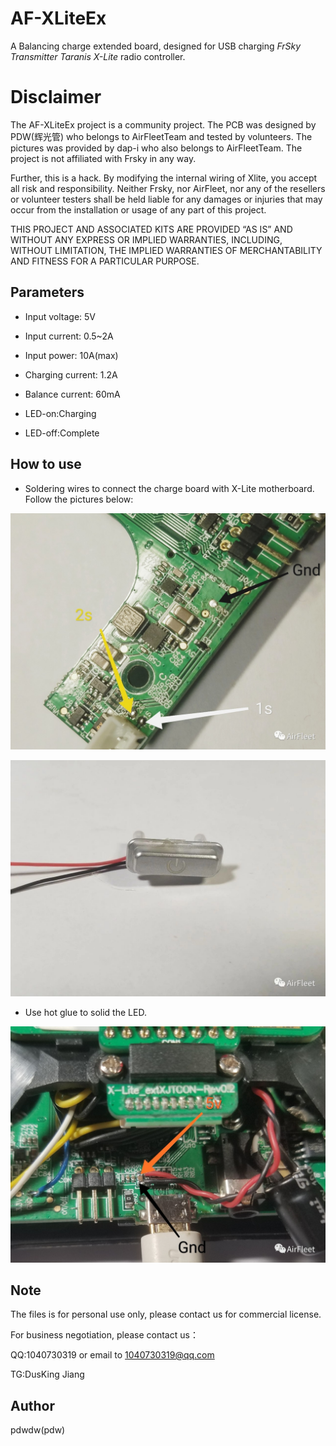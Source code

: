 # AF-XLiteEx
A Balancing charge extended board, designed for USB charging _FrSky Transmitter Taranis X-Lite_ radio controller.

# Disclaimer
The AF-XLiteEx project is a community project. The PCB was designed by PDW(辉光管) who belongs to AirFleetTeam and tested by volunteers. The pictures was provided by dap-i who also belongs to AirFleetTeam. The project is not affiliated with Frsky in any way.

Further, this is a hack. By modifying the internal wiring of Xlite, you accept all risk and responsibility. Neither Frsky, nor AirFleet, nor any of the resellers or volunteer testers shall be held liable for any damages or injuries that may occur from the installation or usage of any part of this project.

THIS PROJECT AND ASSOCIATED KITS ARE PROVIDED “AS IS” AND WITHOUT ANY EXPRESS OR IMPLIED WARRANTIES, INCLUDING, WITHOUT LIMITATION, THE IMPLIED WARRANTIES OF MERCHANTABILITY AND FITNESS FOR A PARTICULAR PURPOSE.


## Parameters
*  Input voltage: 5V
*  Input current: 0.5~2A
*  Input power: 10A(max)
*  Charging current: 1.2A
*  Balance current: 60mA

*  LED-on:Charging
*  LED-off:Complete

## How to use
*  Soldering wires to connect the charge board with X-Lite motherboard. Follow the pictures below:

![battery](photo/battery.jpg?raw=true "battery")

![LED](photo/LED.jpg?raw=true "LED")

*  Use hot glue to solid the LED.

![power-in](photo/power-in.jpg?raw=true "power-in")

## Note
The files is for personal use only,  please contact us for commercial license.

For business negotiation, please contact us：

QQ:1040730319 or email to 1040730319@qq.com 

TG:DusKing Jiang

## Author

pdwdw(pdw)
